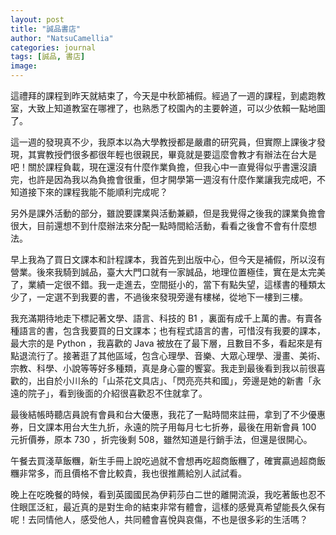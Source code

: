 ```yaml
---
layout: post
title: "誠品書店"
author: "NatsuCamellia"
categories: journal
tags: [誠品, 書店]
image: 
---
```


這禮拜的課程到昨天就結束了，今天是中秋節補假。經過了一週的課程，到處跑教室，大致上知道教室在哪裡了，也熟悉了校園內的主要幹道，可以少依賴一點地圖了。

這一週的發現真不少，我原本以為大學教授都是嚴肅的研究員，但實際上課後才發現，其實教授們很多都很年輕也很親民，畢竟就是要這麼會教才有辦法在台大是吧！關於課程負載，現在還沒有什麼作業負擔，但我心中一直覺得似乎書還沒讀完，也許是因為我以為負擔會很重，但才開學第一週沒有什麼作業讓我完成吧，不知道接下來的課程我能不能順利完成呢？

另外是課外活動的部分，雖說要課業與活動兼顧，但是我覺得之後我的課業負擔會很大，目前還想不到什麼辦法來分配一點時間給活動，看看之後會不會有什麼想法。

早上我為了買日文課本和計程課本，我首先到出版中心，但今天是補假，所以沒有營業。後來我騎到誠品，臺大大門口就有一家誠品，地理位置極佳，實在是太完美了，業績一定很不錯。我一走進去，空間挺小的，當下有點失望，這樣書的種類太少了，一定選不到我要的書，不過後來發現旁邊有樓梯，從地下一樓到三樓。

我充滿期待地走下標記著文學、語言、科技的 B1 ，裏面有成千上萬的書。有賣各種語言的書，包含我要買的日文課本；也有程式語言的書，可惜沒有我要的課本，最大宗的是 Python ，我喜歡的 Java 被放在了最下層，且數目不多，看起來是有點退流行了。接著逛了其他區域，包含心理學、音樂、大眾心理學、漫畫、美術、宗教、科學、小說等等好多種類，真是身心靈的饗宴。我走到最後看到我以前很喜歡的，出自於小川糸的「山茶花文具店」、「閃亮亮共和國」，旁邊是她的新書「永遠的院子」，看到後面的介紹很喜歡忍不住就拿了。

最後結帳時聽店員說有會員和台大優惠，我花了一點時間來註冊，拿到了不少優惠券，日文課本用台大生九折，永遠的院子用每月七七折券，最後在用新會員 100 元折價券，原本 730 ，折完後剩 508，雖然知道是行銷手法，但還是很開心。

午餐去買淺草飯糰，新生手冊上說吃過就不會想再吃超商飯糰了，確實贏過超商飯糰非常多，而且價格不會比較貴，我也很推薦給別人試試看。

晚上在吃晚餐的時候，看到英國國民為伊莉莎白二世的離開流淚，我吃著飯也忍不住眼匡泛紅，最近真的是對生命的結束非常有體會，這樣的感覺真希望能長久保有呢！去同情他人，感受他人，共同體會喜悅與哀傷，不也是很多彩的生活嗎？